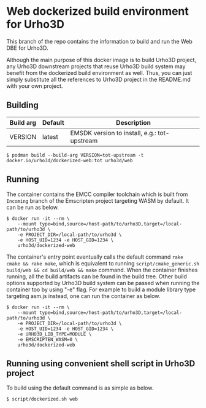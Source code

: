 <!--
  Copyright (c) 2018-2020 Yao Wei Tjong. All rights reserved.

  Permission is hereby granted, free of charge, to any person obtaining a copy
  of this software and associated documentation files (the "Software"), to deal
  in the Software without restriction, including without limitation the rights
  to use, copy, modify, merge, publish, distribute, sublicense, and/or sell
  copies of the Software, and to permit persons to whom the Software is
  furnished to do so, subject to the following conditions:

  The above copyright notice and this permission notice shall be included in
  all copies or substantial portions of the Software.

  THE SOFTWARE IS PROVIDED "AS IS", WITHOUT WARRANTY OF ANY KIND, EXPRESS OR
  IMPLIED, INCLUDING BUT NOT LIMITED TO THE WARRANTIES OF MERCHANTABILITY,
  FITNESS FOR A PARTICULAR PURPOSE AND NONINFRINGEMENT. IN NO EVENT SHALL THE
  AUTHORS OR COPYRIGHT HOLDERS BE LIABLE FOR ANY CLAIM, DAMAGES OR OTHER
  LIABILITY, WHETHER IN AN ACTION OF CONTRACT, TORT OR OTHERWISE, ARISING FROM,
  OUT OF OR IN CONNECTION WITH THE SOFTWARE OR THE USE OR OTHER DEALINGS IN
  THE SOFTWARE.
-->

# Web dockerized build environment for Urho3D

This branch of the repo contains the information to build and run the Web DBE
for Urho3D.

Although the main purpose of this docker image is to build Urho3D project, any
Urho3D downstream projects that reuse Urho3D build system may benefit from the
dockerized build environment as well. Thus, you can just simply substitute all the
references to Urho3D project in the README.md with your own project.

## Building

|Build arg|Default|Description|
|---------|-------|-----------|
|VERSION|latest|EMSDK version to install, e.g.: tot-upstream|


```
$ podman build --build-arg VERSION=tot-upstream -t docker.io/urho3d/dockerized-web:tot urho3d/web
```

## Running

The container contains the EMCC compiler toolchain which is built from `Incoming`
branch of the Emscripten project targeting WASM by default. It can be run as below.

```
$ docker run -it --rm \
    --mount type=bind,source=/host-path/to/urho3D,target=/local-path/to/urho3d \
    -e PROJECT_DIR=/local-path/to/urho3d \
    -e HOST_UID=1234 -e HOST_GID=1234 \
    urho3d/dockerized-web
```

The container's entry point eventually calls the default command `rake cmake &&
rake make`, which is equivalent to running `script/cmake_generic.sh build/web
&& cd build/web && make` command. When the container finishes running, all the
build artifacts can be found in the build tree. Other build options supported by
Urho3D build system can be passed when running the container too by using "-e"
flag. For example to build a module library type targeting asm.js instead, one can
run the container as below.

```
$ docker run -it --rm \
    --mount type=bind,source=/host-path/to/urho3D,target=/local-path/to/urho3d \
    -e PROJECT_DIR=/local-path/to/urho3d \
    -e HOST_UID=1234 -e HOST_GID=1234 \
    -e URHO3D_LIB_TYPE=MODULE \
    -e EMSCRIPTEN_WASM=0 \
    urho3d/dockerized-web
```

## Running using convenient shell script in Urho3D project

To build using the default command is as simple as below.

```
$ script/dockerized.sh web
```
